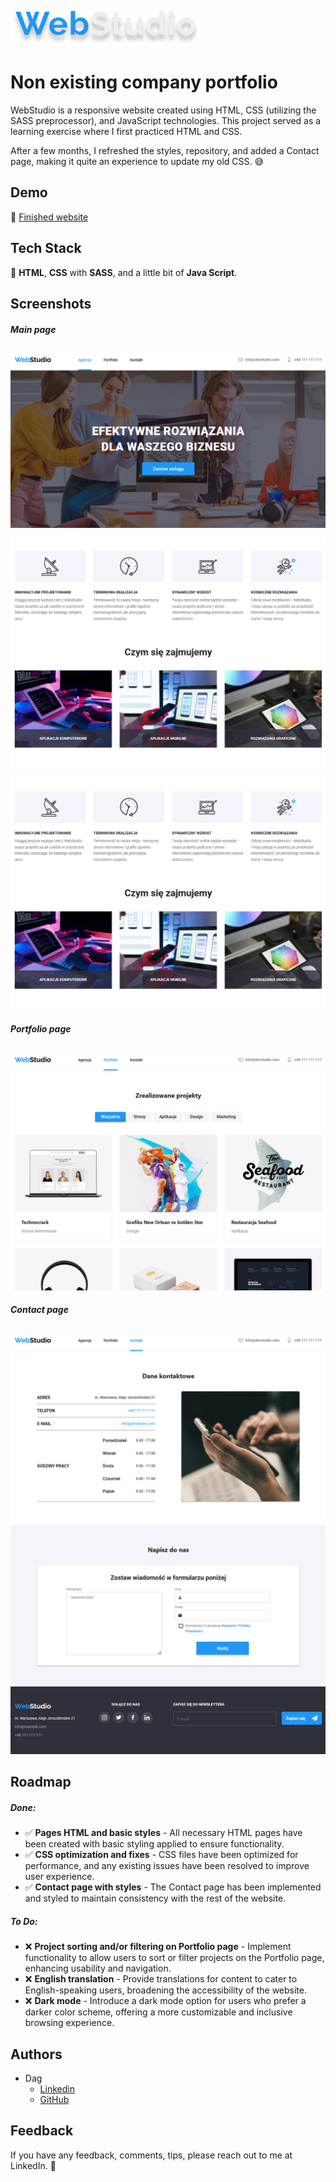 
![WebStudio Logo](images/docs/preview_logo.png)

# Non existing company portfolio

WebStudio is a responsive website created using HTML, CSS (utilizing the SASS preprocessor), and JavaScript technologies. This project served as a learning exercise where I first practiced HTML and CSS. 

After a few months, I refreshed the styles, repository, and added a Contact page, making it quite an experience to update my old CSS. 😅


## Demo

🔗 [Finished website](https://dag-szad.github.io/WebStudio/)
## Tech Stack

🔨 **HTML**, **CSS** with **SASS**, and a little bit of **Java Script**.



## Screenshots

##### Main page
![Main page banner](images/docs/preview_1.1.png)
![Main page info](images/docs/preview_1.2.png)
![Main page team and clients](images/docs/preview_1.2.png)

##### Portfolio page
![Portfolio page layout and projects](images/docs/preview_2.1.png)


##### Contact page
![Contact page info](images/docs/preview_3.1.png)
![Contact page form](images/docs/preview_3.2.png)

## Roadmap

##### Done:

- ✅ **Pages HTML and basic styles** - All necessary HTML pages have been created with basic styling applied to ensure functionality.
- ✅ **CSS optimization and fixes** - CSS files have been optimized for performance, and any existing issues have been resolved to improve user experience.
- ✅ **Contact page with styles** - The Contact page has been implemented and styled to maintain consistency with the rest of the website.

##### To Do:

- ❌ **Project sorting and/or filtering on Portfolio page** - Implement functionality to allow users to sort or filter projects on the Portfolio page, enhancing usability and navigation.
- ❌ **English translation** - Provide translations for content to cater to English-speaking users, broadening the accessibility of the website.
- ❌ **Dark mode** - Introduce a dark mode option for users who prefer a darker color scheme, offering a more customizable and inclusive browsing experience.


## Authors

- Dag
    - [Linkedin](www.linkedin.com/in/dagmara-szadkowska-708423255)
    - [GitHub](https://www.github.com/dag-szad)


## Feedback

If you have any feedback, comments, tips, please reach out to me at LinkedIn. 🤗

